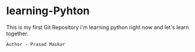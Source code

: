 # learning-Pyhton
This is my first Git Repository i'm learning python right now and let's learn together.



    Author - Prasad Maskar
